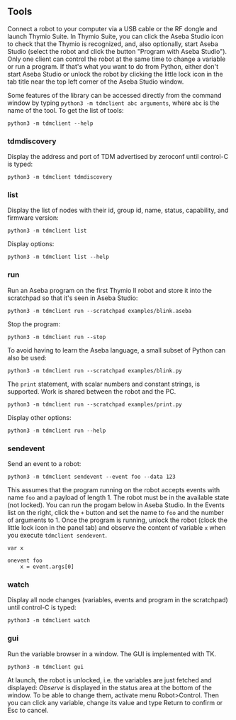
## Tools

Connect a robot to your computer via a USB cable or the RF dongle and launch Thymio Suite. In Thymio Suite, you can click the Aseba Studio icon to check that the Thymio is recognized, and, also optionally, start Aseba Studio (select the robot and click the button "Program with Aseba Studio"). Only one client can control the robot at the same time to change a variable or run a program. If that's what you want to do from Python, either don't start Aseba Studio or unlock the robot by clicking the little lock icon in the tab title near the top left corner of the Aseba Studio window.

Some features of the library can be accessed directly from the command window by typing `python3 -m tdmclient abc arguments`, where `abc` is the name of the tool. To get the list of tools:
```
python3 -m tdmclient --help
```

### tdmdiscovery

Display the address and port of TDM advertised by zeroconf until control-C is typed:
```
python3 -m tdmclient tdmdiscovery
```

### list

Display the list of nodes with their id, group id, name, status, capability, and firmware version:
```
python3 -m tdmclient list
```

Display options:
```
python3 -m tdmclient list --help
```

### run

Run an Aseba program on the first Thymio II robot and store it into the scratchpad so that it's seen in Aseba Studio:
```
python3 -m tdmclient run --scratchpad examples/blink.aseba
```

Stop the program:
```
python3 -m tdmclient run --stop
```

To avoid having to learn the Aseba language, a small subset of Python can also be used:
```
python3 -m tdmclient run --scratchpad examples/blink.py
```

The `print` statement, with scalar numbers and constant strings, is supported. Work is shared between the robot and the PC.
```
python3 -m tdmclient run --scratchpad examples/print.py
```

Display other options:
```
python3 -m tdmclient run --help
```

### sendevent

Send an event to a robot:
```
python3 -m tdmclient sendevent --event foo --data 123
```

This assumes that the program running on the robot accepts events with name `foo` and a payload of length 1. The robot must be in the available state (not locked). You can run the progam below in Aseba Studio. In the Events list on the right, click the `+` button and set the name to `foo` and the number of arguments to 1. Once the program is running, unlock the robot (clock the little lock icon in the panel tab) and observe the content of variable `x` when you execute `tdmclient sendevent`.
```
var x

onevent foo
    x = event.args[0]
```

### watch

Display all node changes (variables, events and program in the scratchpad) until control-C is typed:
```
python3 -m tdmclient watch
```

### gui

Run the variable browser in a window. The GUI is implemented with TK.
```
python3 -m tdmclient gui
```

At launch, the robot is unlocked, i.e. the variables are just fetched and displayed: _Observe_ is displayed in the status area at the bottom of the window. To be able to change them, activate menu Robot>Control. Then you can click any variable, change its value and type Return to confirm or Esc to cancel.
